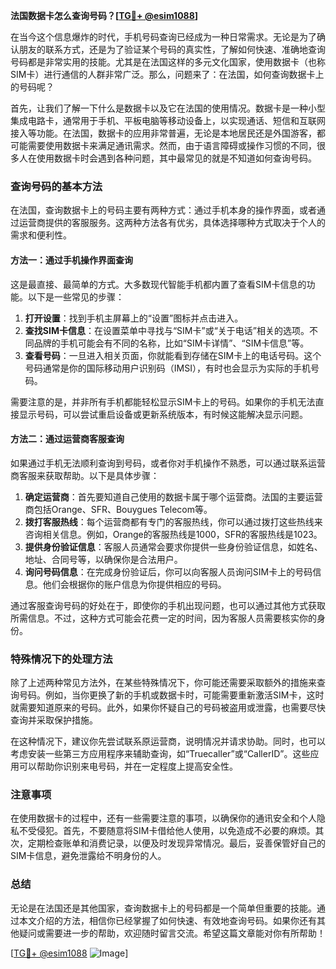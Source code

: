 **法国数据卡怎么查询号码？[[TG💪+ @esim1088](https://t.me/s/esim1088)]**

在当今这个信息爆炸的时代，手机号码查询已经成为一种日常需求。无论是为了确认朋友的联系方式，还是为了验证某个号码的真实性，了解如何快速、准确地查询号码都是非常实用的技能。尤其是在法国这样的多元文化国家，使用数据卡（也称SIM卡）进行通信的人群非常广泛。那么，问题来了：在法国，如何查询数据卡上的号码呢？

首先，让我们了解一下什么是数据卡以及它在法国的使用情况。数据卡是一种小型集成电路卡，通常用于手机、平板电脑等移动设备上，以实现通话、短信和互联网接入等功能。在法国，数据卡的应用非常普遍，无论是本地居民还是外国游客，都可能需要使用数据卡来满足通讯需求。然而，由于语言障碍或操作习惯的不同，很多人在使用数据卡时会遇到各种问题，其中最常见的就是不知道如何查询号码。

### 查询号码的基本方法

在法国，查询数据卡上的号码主要有两种方式：通过手机本身的操作界面，或者通过运营商提供的客服服务。这两种方法各有优劣，具体选择哪种方式取决于个人的需求和便利性。

#### 方法一：通过手机操作界面查询

这是最直接、最简单的方式。大多数现代智能手机都内置了查看SIM卡信息的功能。以下是一些常见的步骤：

1. **打开设置**：找到手机主屏幕上的“设置”图标并点击进入。
2. **查找SIM卡信息**：在设置菜单中寻找与“SIM卡”或“关于电话”相关的选项。不同品牌的手机可能会有不同的名称，比如“SIM卡详情”、“SIM卡信息”等。
3. **查看号码**：一旦进入相关页面，你就能看到存储在SIM卡上的电话号码。这个号码通常是你的国际移动用户识别码（IMSI），有时也会显示为实际的手机号码。

需要注意的是，并非所有手机都能轻松显示SIM卡上的号码。如果你的手机无法直接显示号码，可以尝试重启设备或更新系统版本，有时候这能解决显示问题。

#### 方法二：通过运营商客服查询

如果通过手机无法顺利查询到号码，或者你对手机操作不熟悉，可以通过联系运营商客服来获取帮助。以下是具体步骤：

1. **确定运营商**：首先要知道自己使用的数据卡属于哪个运营商。法国的主要运营商包括Orange、SFR、Bouygues Telecom等。
2. **拨打客服热线**：每个运营商都有专门的客服热线，你可以通过拨打这些热线来咨询相关信息。例如，Orange的客服热线是1000，SFR的客服热线是1023。
3. **提供身份验证信息**：客服人员通常会要求你提供一些身份验证信息，如姓名、地址、合同号等，以确保你是合法用户。
4. **询问号码信息**：在完成身份验证后，你可以向客服人员询问SIM卡上的号码信息。他们会根据你的账户信息为你提供相应的号码。

通过客服查询号码的好处在于，即使你的手机出现问题，也可以通过其他方式获取所需信息。不过，这种方式可能会花费一定的时间，因为客服人员需要核实你的身份。

### 特殊情况下的处理方法

除了上述两种常见方法外，在某些特殊情况下，你可能还需要采取额外的措施来查询号码。例如，当你更换了新的手机或数据卡时，可能需要重新激活SIM卡，这时就需要知道原来的号码。此外，如果你怀疑自己的号码被盗用或泄露，也需要尽快查询并采取保护措施。

在这种情况下，建议你先尝试联系原运营商，说明情况并请求协助。同时，也可以考虑安装一些第三方应用程序来辅助查询，如“Truecaller”或“CallerID”。这些应用可以帮助你识别来电号码，并在一定程度上提高安全性。

### 注意事项

在使用数据卡的过程中，还有一些需要注意的事项，以确保你的通讯安全和个人隐私不受侵犯。首先，不要随意将SIM卡借给他人使用，以免造成不必要的麻烦。其次，定期检查账单和消费记录，以便及时发现异常情况。最后，妥善保管好自己的SIM卡信息，避免泄露给不明身份的人。

### 总结

无论是在法国还是其他国家，查询数据卡上的号码都是一个简单但重要的技能。通过本文介绍的方法，相信你已经掌握了如何快速、有效地查询号码。如果你还有其他疑问或需要进一步的帮助，欢迎随时留言交流。希望这篇文章能对你有所帮助！

[[TG💪+ @esim1088](https://t.me/s/esim1088) ![Image](https://i.postimg.cc/4NQfJmqS/Snipaste-2025-05-13-00-14-12.png)]